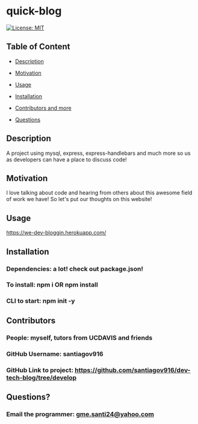   # quick-blog

  [![License: MIT](https://img.shields.io/badge/License-MIT-yellow.svg)](https://opensource.org/licenses/MIT)
  
  ## Table of Content
  
  * [Description](#description)
  
  * [Motivation](#motivation)
  
  * [Usage](#usage)
  
  * [Installation](#Installation)
  
  * [Contributors and more](#contributors)
  
  * [Questions](#questions)

  ## Description

  A project using mysql, express, express-handlebars and much more so us as developers can have a place to discuss code!
  
  ## Motivation

  I love talking about code and hearing from others about this awesome field of work we have! So let's put our thoughts on this website!

  ## Usage

  https://we-dev-bloggin.herokuapp.com/

  ## Installation 

  ### Dependencies: a lot! check out package.json!
  ### To install: npm i OR npm install
  ### CLI to start: npm init -y

  ## Contributors

  ### People: myself, tutors from UCDAVIS and friends
  ### GitHub Username: santiagov916
  ### GitHub Link to project: https://github.com/santiagov916/dev-tech-blog/tree/develop

  ## Questions?

  ### Email the programmer: gme.santi24@yahoo.com